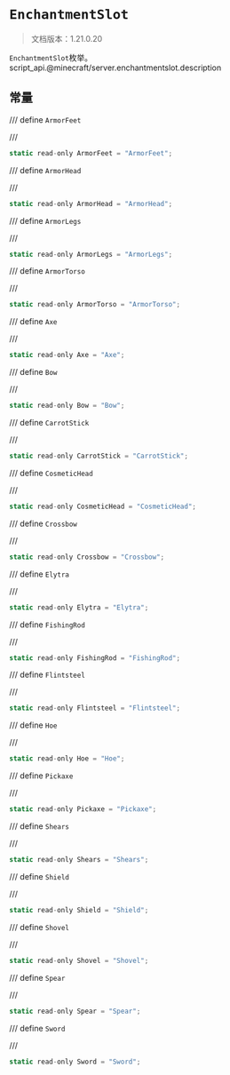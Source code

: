 # `EnchantmentSlot`

> 文档版本：1.21.0.20

`EnchantmentSlot`枚举。script_api.@minecraft/server.enchantmentslot.description

## 常量

/// define
`ArmorFeet`


///

```js
static read-only ArmorFeet = "ArmorFeet";
```


/// define
`ArmorHead`


///

```js
static read-only ArmorHead = "ArmorHead";
```


/// define
`ArmorLegs`


///

```js
static read-only ArmorLegs = "ArmorLegs";
```


/// define
`ArmorTorso`


///

```js
static read-only ArmorTorso = "ArmorTorso";
```


/// define
`Axe`


///

```js
static read-only Axe = "Axe";
```


/// define
`Bow`


///

```js
static read-only Bow = "Bow";
```


/// define
`CarrotStick`


///

```js
static read-only CarrotStick = "CarrotStick";
```


/// define
`CosmeticHead`


///

```js
static read-only CosmeticHead = "CosmeticHead";
```


/// define
`Crossbow`


///

```js
static read-only Crossbow = "Crossbow";
```


/// define
`Elytra`


///

```js
static read-only Elytra = "Elytra";
```


/// define
`FishingRod`


///

```js
static read-only FishingRod = "FishingRod";
```


/// define
`Flintsteel`


///

```js
static read-only Flintsteel = "Flintsteel";
```


/// define
`Hoe`


///

```js
static read-only Hoe = "Hoe";
```


/// define
`Pickaxe`


///

```js
static read-only Pickaxe = "Pickaxe";
```


/// define
`Shears`


///

```js
static read-only Shears = "Shears";
```


/// define
`Shield`


///

```js
static read-only Shield = "Shield";
```


/// define
`Shovel`


///

```js
static read-only Shovel = "Shovel";
```


/// define
`Spear`


///

```js
static read-only Spear = "Spear";
```


/// define
`Sword`


///

```js
static read-only Sword = "Sword";
```

